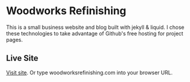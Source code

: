 # Woodworks Refinishing

This is a small business website and blog built with jekyll & liquid. I chose these technologies to take advantage of Github's free hosting for project pages.

## Live Site

[Visit site](http://woodworksrefinishing.com/). Or type woodworksrefinishing.com into your browser URL.

